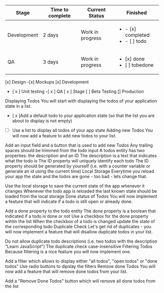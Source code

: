 | Stage       | Time to complete | Current Status   | Finished                                             |
| ----------- | ---------------- | ---------------- | ---------------------------------------------------- |
| Development | 2 days           | Work in progress | <ul><li>- [x] completed</li><li>- [ ] todo</li></ul> |
| QA          | 3 days           | Work in progress | <ul><li>[x] done</li><li>[ ] tobedone</li></ul>      |

[x] Design -[x] Mockups
[x] Development

- [ x ] Unit testing -[ x ] QA
  [ x ] Stage
  [ ] Beta Testing
  [] Production

Displaying Todos
You will start with displaying the todos of your application state in a list.

- [ x ]Add a default todo to your application state (so that the list you are about to display is not empty)
- [ ] Use a list to display all todos of your app state
      Adding new Todos
      You will now add a feature to add new todos to your list.

Add an input field and a button that is used to add new Todos
Any trailing spaces should be trimmed from the todo input
A todos entity has two properties: the description and an ID
The description is a text that indicates what the todo is
The ID property will uniquely identify each todo
The ID property should be generated by yourself (i.e. with a counter variable or generate an id using the current time)
Local Storage
Everytime you reload your app the state and the todos are gone - too bad - lets change that.

Use the local storage to save the current state of the app whenever it changes
Whenever the todo app is reloaded the last known state should be loaded from the local storage
Done status of Todos
You will now implement a feature that will indicate if a todo is still open or already done.

Add a done property to the todo entity
The done property is a boolean that indicated if a todo is done or not
Use a checkbox for the done property wihtin the list
When the checkbox of a todo is changed update the state of the corresponding todo
Duplicate Check
Let's get rid of duplicates - you will now implement a feature that will disallow duplicate todos in your list.

Do not allow duplicate todo descriptions (i.e. two todos with the description "Learn JavaScript")
The duplicate check case-insensitive
Filtering Todos
Because filtering is a nice feature you will now implement one.

Add a filter which allows to display either "all todos", "open todos" or "done todos"
Use radio buttons to dipslay the filters
Remove done Todos
You will now add a feature that will remove done todos from your list.

Add a "Remove Done Todos" button which will remove all done todos from the list
